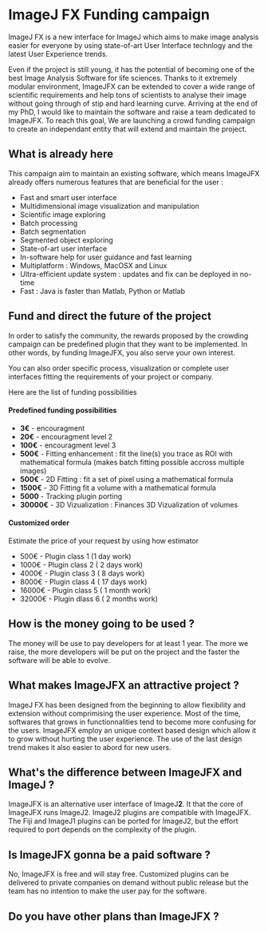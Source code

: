 # ImageJ FX Funding campaign

ImageJ FX is a new interface for ImageJ which aims to make image analysis easier for everyone by using state-of-art User Interface technlogy and the latest User Experience trends.

Even if the project is still young, it has the potential of becoming one of the best Image Analysis Software for life sciences. Thanks to it extremely modular environment, ImageJFX can be extended to cover a wide range of scientific requirements and help tons of scientists to analyse their image without going through of stip and hard learning curve. Arriving at the end of my PhD, I would like to maintain the software and raise a team dedicated to ImageJFX. To reach this goal, We are launching a crowd funding campaign to create an independant entity that will extend and maintain the project.

## What is already here
This campaign aim to maintain an existing software, which means ImageJFX already offers numerous features that are beneficial for the user :

 - Fast and smart user interface
 - Multidimensional image visualization and manipulation
 - Scientific image exploring
 - Batch processing
 - Batch segmentation
 - Segmented object exploring
 - State-of-art user interface
 - In-software help for user guidance and fast learning
 - Multiplatform : Windows, MacOSX and Linux
 - Ultra-efficient update system : updates and fix can be deployed in no-time
 - Fast : Java is faster than Matlab, Python or Matlab

 
## Fund and direct the future of the project
In order to satisfy the community, the rewards proposed by the  crowding campaign can be predefined plugin that they want to be implemented. In other words, by funding ImageJFX, you also serve your own interest.

You can also order specific process, visualization or complete user interfaces fitting the requirements of your project or company.

Here are the list of funding possibilities

#### Predefined funding possibilities 

 - **3€** - encouragment
 - **20€** - encouragment level 2
 - **100€** - encouragment level 3
 - **500€** - Fitting enhancement : fit the line(s) you trace as ROI with mathematical formula (makes batch fitting possible accross multiple images)
 - **500€** - 2D Fitting : fit a set of pixel using a mathematical formula
 - **1500€** - 3D Fitting fit a volume with a mathematical formula
 - **5000** - Tracking plugin porting
 - **30000€** - 3D Vizualization : Finances 3D Vizualization of volumes

#### Customized order

Estimate the price of your request by using how estimator

 - 500€ - Plugin class 1 (1 day work)
 - 1000€ - Plugin class 2 ( 2 days work)
 - 4000€ - Plugin class 3 ( 8 days work)
 - 8000€ - Plugin class 4 ( 17 days work)
 - 16000€ - Plugin class 5 ( 1 month work)
 - 32000€ - Plugin dlass 6 ( 2 months work)
 
## How is the money going to be used ?
The money will be use to pay developers for at least 1 year. The more we raise, the more developers will be put on the project and the faster the software will be able to evolve.

## What makes ImageJFX an attractive project ?

ImageJ FX has been designed from the beginning to allow flexibility and extension without comprimising the user experience. Most of the time, softwares that grows in functionnalities tend to become more confusing for the users. ImageJFX employ an unique context based design which allow it to grow without hurting the user experience.
The use of the last design trend makes it also easier to abord for new users.

## What's the difference between ImageJFX and ImageJ ?

ImageJFX is an alternative user interface of ImageJ**2**. It that the core of ImageJFX runs ImageJ2. ImageJ2 plugins are compatible with ImageJFX.  The Fiji and ImageJ1 plugins can be ported for ImageJ2, but the effort required to port depends on the complexity of the plugin. 

## Is ImageJFX gonna be a paid software ? 
No, ImageJFX is free and will stay free. Customized plugins can be delivered to private companies on demand without public release but the team has no intention to make the user pay for the software.

## Do you have other plans than ImageJFX ?

